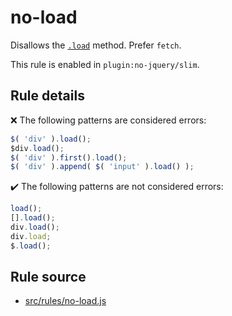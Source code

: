 # no-load

Disallows the [`.load`](https://api.jquery.com/load/) method. Prefer `fetch`.

This rule is enabled in `plugin:no-jquery/slim`.

## Rule details

❌ The following patterns are considered errors:
```js
$( 'div' ).load();
$div.load();
$( 'div' ).first().load();
$( 'div' ).append( $( 'input' ).load() );
```

✔️ The following patterns are not considered errors:
```js
load();
[].load();
div.load();
div.load;
$.load();
```

## Rule source

* [src/rules/no-load.js](/src/rules/no-load.js)
